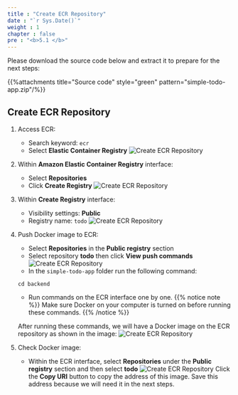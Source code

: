 ```yaml
---
title : "Create ECR Repository"
date : "`r Sys.Date()`"
weight : 1
chapter : false
pre : "<b>5.1 </b>"
---
```

Please download the source code below and extract it to prepare for the next steps:

{{%attachments title="Source code" style="green" pattern="simple-todo-app.zip"/%}}

## Create ECR Repository
1. Access ECR:
    - Search keyword: `ecr`
    - Select **Elastic Container Registry**
    ![Create ECR Repository](/images/5-ecs-service-deployment/ecs_setup_ecr_1.png)
2. Within **Amazon Elastic Container Registry** interface:
    - Select **Repositories**
    - Click **Create Registry**
    ![Create ECR Repository](/images/5-ecs-service-deployment/ecs_setup_ecr_2.png)
3. Within **Create Registry** interface:
    - Visibility settings: **Public**
    - Registry name: `todo`
    ![Create ECR Repository](/images/5-ecs-service-deployment/ecs_setup_ecr_3.png)
4. Push Docker image to ECR:
    - Select **Repositories** in the **Public registry** section
    - Select repository **todo** then click **View push commands**
    ![Create ECR Repository](/images/5-ecs-service-deployment/ecs_setup_ecr_4.png)
    - In the `simple-todo-app` folder run the following command:
    ```shell
    cd backend
    ```
    - Run commands on the ECR interface one by one.
{{% notice note %}}
Make sure Docker on your computer is turned on before running these commands.
{{% /notice %}}
    
    After running these commands, we will have a Docker image on the ECR repository as shown in the image:
    ![Create ECR Repository](/images/5-ecs-service-deployment/ecs_setup_ecr_5.png)
5. Check Docker image:
    - Within the ECR interface, select **Repositories** under the **Public registry** section and then select **todo**
    ![Create ECR Repository](/images/5-ecs-service-deployment/ecs_setup_ecr_6.png)
    Click the **Copy URI** button to copy the address of this image.
    Save this address because we will need it in the next steps.
